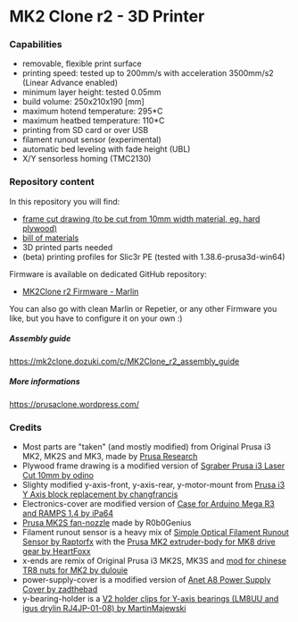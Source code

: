 # MK2 Clone r2 - 3D Printer

### Capabilities

 * removable, flexible print surface
 * printing speed: tested up to 200mm/s with acceleration 3500mm/s2 (Linear Advance enabled)
 * minimum layer height: tested 0.05mm
 * build volume: 250x210x190 [mm]
 * maximum hotend temperature: 295*C
 * maximum heatbed temperature: 110*C
 * printing from SD card or over USB
 * filament runout sensor (experimental)
 * automatic bed leveling with fade height (UBL)
 * X/Y sensorless homing (TMC2130)

### Repository content

In this repository you will find:
 * [frame cut drawing (to be cut from 10mm width material, eg. hard plywood)](Cut-Frame/mk2clone-r2-frame-10mm.dxf)
 * [bill of materials](bill-of-materials.md)
 * 3D printed parts needed
 * (beta) printing profiles for Slic3r PE (tested with 1.38.6-prusa3d-win64)
 
Firmware is available on dedicated GitHub repository:
 * [MK2Clone r2 Firmware - Marlin](https://github.com/q3ok/Marlin/tree/MK2Clone-r2)
 
You can also go with clean Marlin or Repetier, or any other Firmware you like, but you have to configure it on your own :)
 
##### Assembly guide
https://mk2clone.dozuki.com/c/MK2Clone_r2_assembly_guide

##### More informations
https://prusaclone.wordpress.com/

### Credits
 * Most parts are "taken" (and mostly modified) from Original Prusa i3 MK2, MK2S and MK3, made by [Prusa Research](https://www.prusa3d.com/)
 * Plywood frame drawing is a modified version of [Sgraber Prusa i3 Laser Cut 10mm by odino](https://www.thingiverse.com/thing:103790)
 * Slighty modified y-axis-front, y-axis-rear, y-motor-mount from [Prusa i3 Y Axis block replacement by changfrancis](https://www.thingiverse.com/thing:1850161)
 * Electronics-cover are modified version of [Case for Arduino Mega R3 and RAMPS 1.4 by iPa64](https://www.thingiverse.com/thing:863076)
 * [Prusa MK2S fan-nozzle](https://www.thingiverse.com/thing:2276997) made by R0b0Genius
 * Filament runout sensor is a heavy mix of [Simple Optical Filament Runout Sensor by Raptorfx](https://www.thingiverse.com/thing:1646220) with the [Prusa MK2 extruder-body for MK8 drive gear by HeartFoxx](https://www.thingiverse.com/thing:2258341)
 * x-ends are remix of Original Prusa i3 MK2S, MK3S and [mod for chinese TR8 nuts for MK2 by dulouie](https://www.thingiverse.com/thing:2539120)
 * power-supply-cover is a modified version of [Anet A8 Power Supply Cover by zadthebad](https://www.thingiverse.com/thing:2029520)
 * y-bearing-holder is a [V2 holder clips for Y-axis bearings (LM8UU and igus drylin RJ4JP-01-08) by MartinMajewski](https://www.thingiverse.com/thing:1848700)